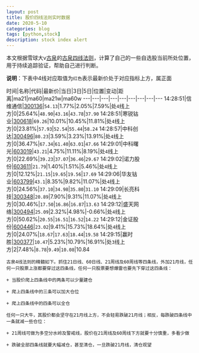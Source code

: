```yaml
---
layout: post
title: 股价四线法则实时数据
date: 2020-5-10
categories: blog
tags: [python,stock]
description: stock index alert
---
```



本文根据雪球大v[古泉](https://xueqiu.com/u/7148646888)的[古泉四线法则](https://xueqiu.com/7148646888/130498192)，计算了自己的一些自选股当前所处位置，用于持续追踪验证，帮助自己进行判断。

**说明**：下表中4线对应取值为`红色`表示最新价处于对应指标上方，属正面

时间|名称|代码|最新价|当日|3日|5日|位置|变动|距离|ma21|ma60|ma21w|ma60w
---|---|---|---|---|---|---|---|---
14:28:51|信维通信|[300136](https://xueqiu.com/S/SZ300136)|`54.13`|1.77%|2.05%|7.59%|处`4`线上方|0|25.64%|`48.90`|`43.16`|`43.78`|`37.90`
14:28:51|寒锐钴业|[300618](https://xueqiu.com/S/SZ300618)|`69.26`|10.01%|10.45%|11.81%|处`4`线上方|0|23.81%|`57.93`|`52.54`|`55.44`|`58.24`
14:28:57|中科创达|[300496](https://xueqiu.com/S/SZ300496)|`80.23`|3.59%|3.23%|13.91%|处`4`线上方|0|36.47%|`67.34`|`61.40`|`63.01`|`47.66`
14:29:01|中科曙光|[603019](https://xueqiu.com/S/SH603019)|`43.21`|4.75%|11.11%|8.19%|处`4`线上方|0|22.69%|`39.23`|`37.07`|`36.46`|`29.67`
14:29:02|诺力股份|[603611](https://xueqiu.com/S/SH603611)|`21.79`|1.40%|1.51%|5.46%|处`4`线上方|0|12.12%|`21.15`|`19.65`|`19.56`|`17.69`
14:29:06|华友钴业|[603799](https://xueqiu.com/S/SH603799)|`43.1`|8.35%|9.82%|11.07%|处`4`线上方|0|24.56%|`37.10`|`34.98`|`35.80`|`31.10`
14:29:09|长亮科技|[300348](https://xueqiu.com/S/SZ300348)|`20.89`|7.90%|9.31%|11.07%|处`4`线上方|0|30.46%|`17.50`|`16.86`|`16.87`|`13.63`
14:29:12|盛天网络|[300494](https://xueqiu.com/S/SZ300494)|`25.09`|2.32%|4.98%|-0.66%|处`4`线上方|0|50.62%|`20.55`|`16.51`|`16.52`|`14.22`
14:29:12|金证股份|[600446](https://xueqiu.com/S/SH600446)|`23.02`|9.41%|15.73%|18.64%|处`4`线上方|0|24.07%|`18.67`|`17.63`|`18.44`|`19.58`
14:29:15|赢时胜|[300377](https://xueqiu.com/S/SZ300377)|`10.47`|5.23%|10.79%|16.91%|处`3`线上方|2|7.48%|`8.78`|`9.49`|`10.08`|10.84

```
古泉4线法则的精髓如下。抓住21日线、60日线、21周线及60周线等四条线，外加21月线，任何一只股票上涨都要穿过这四条线，任何一只股票要想爆雷也要先下穿过这四条线：

+ 当股价爬上四条线中的两条可以少量建仓

+ 爬上四条线中的三条可以加大仓位

+ 爬上四条线中的四条可以全仓

任何一只大牛，其股价都会坚守在21月线上方，不会轻易跌破21月线；相反，每跌破四条线中一条就减一些仓位：

+ 21周线可做为多空分水岭及警戒线，股价在21周线及60周线下方就要十分慎重，多看少做

+ 跌破全部四条线就要大幅减仓，甚至清仓，一旦跌破21月线，清仓观望
```